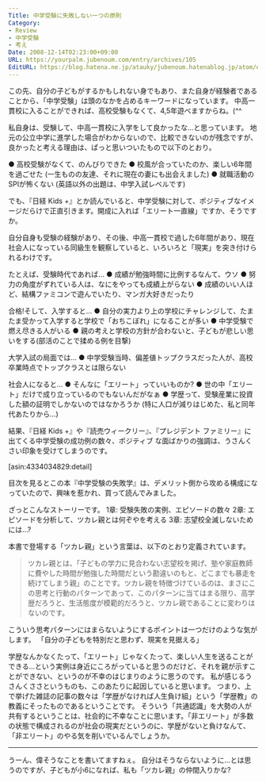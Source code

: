 ```yaml
---
Title: 中学受験に失敗しない一つの原則
Category:
- Review
- 中学受験
- 考え
Date: 2008-12-14T02:23:00+09:00
URL: https://yourpalm.jubenoum.com/entry/archives/105
EditURL: https://blog.hatena.ne.jp/atauky/jubenoum.hatenablog.jp/atom/entry/6653458415120883680
---
```


この先、自分の子どもがするかもしれない身でもあり、また自身が経験者であることから、「中学受験」は頭のなかを占めるキーワードになっています。
中高一貫校に入ることができれば、高校受験もなくて、4,5年遊べますからね。(^^

私自身は、受験して、中高一貫校に入学をして良かったな...と思っています。
地元の公立中学に進学した場合がわからないので、比較できないのが残念ですが、良かったと考える理由は、ぱっと思いついたもので以下のとおり。

● 高校受験がなくて、のんびりできた
● 校風が合っていたのか、楽しい6年間を過ごせた
(一生ものの友達、それに現在の妻にも出会えました)
● 就職活動のSPIが怖くない
(英語以外の出題は、中学入試レベルです)

でも、『日経 Kids +』とか読んでいると、中学受験に対して、ポジティブなイメージだらけで正直引きます。開成に入れば「エリート一直線」ですか、そうですか。

自分自身も受験の経験があり、その後、中高一貫校で過した6年間があり、現在社会人になっている同級生を観察していると、いろいろと「現実」を突き付けられるわけです。

たとえば、受験時代であれば...
● 成績が勉強時間に比例するなんて、ウソ
● 努力の角度がずれている人は、なにをやっても成績上がらない
● 成績のいい人ほど、結構ファミコンで遊んでいたり、マンガ大好きだったり

合格!そして、入学すると...
● 自分の実力より上の学校にチャレンジして、たまたま受かって入学すると学校で「おちこぼれ」になることが多い
● 中学受験で燃え尽きる人がいる
● 親の考えと学校の方針が合わないと、子どもが悲しい思いをする(部活のことで揉める例を目撃)

大学入試の局面では...
● 中学受験当時、偏差値トップクラスだった人が、高校卒業時点でトップクラスとは限らない

社会人になると...
● そんなに「エリート」っていいものか?
● 世の中「エリート」だけで成り立っているのでもないんだがなぁ
● 学歴って、受験産業に投資した額の証明でしかないのではなかろうか
(特に人口が減りはじめた、私と同年代あたりから...)

結果、『日経 Kids +』や『読売ウィークリー』、『プレジデント ファミリー』に出てくる中学受験の成功例の数々、ポジティブ
な面ばかりの強調は、うさんくさい印象を受けてしまうのです。

[asin:4334034829:detail]


目次を見るとこの本『中学受験の失敗学』は、デメリット側から攻める構成になっていたので、興味を惹かれ、買って読んでみました。

ざっとこんなストーリーです。
1章: 受験失敗の実例、エピソードの数々
2章: エピソードを分析して、ツカレ親とは何ぞやを考える
3章: 志望校全滅しないためには...?

本書で登場する「ツカレ親」という言葉は、以下のとおり定義されています。
<blockquote>ツカレ親とは、「子どもの学力に見合わない志望校を掲げ、塾や家庭教師に費やした時間が勉強した時間だという勘違いのもと、どこまでも暴走を続けてしまう親」のことです。ツカレ親を特徴づけているのは、まさにこの思考と行動のパターンであって、このパターンに当てはまる限り、高学歴だろうと、生活態度が模範的だろうと、ツカレ親であることに変わりはないのです。</blockquote>
こういう思考パターンにはまらないようにするポイントは一つだけのような気がします。
「自分の子どもを特別だと思わず、現実を見据える」

学歴なんかなくたって、「エリート」じゃなくたって、楽しい人生を送ることができる...という実例は身近にころがっていると思うのだけど、それを親が示すことができない、というのが不幸のはじまりのように思うのです。
私が感じるうさんくささというものも、このあたりに起因していると思います。
つまり、上で挙げた雑誌の記事の数々は「学歴がなければ人生負け組」という「学歴教」の教義にそったものであるということです。
そういう「共通認識」を大勢の人が共有するということは、社会的に不幸なことに思います。「非エリート」が多数の状態で構成されるのが社会の現実だというのに、学歴がないと負けなんて、「非エリート」のやる気を削いでいるんでしょうか。

<hr />
うーん、偉そうなことを書いてますねぇ。
自分はそうならないように...とは思うのですが、子どもが小6になれば、私も「ツカレ親」の仲間入りかな?


